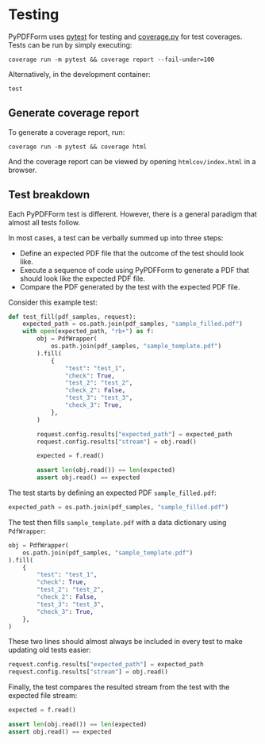 # Testing

PyPDFForm uses [pytest](https://pytest.org/) for testing and [coverage.py](https://coverage.readthedocs.io/) 
for test coverages. Tests can be run by simply executing:

```shell
coverage run -m pytest && coverage report --fail-under=100
```

Alternatively, in the development container:

```shell
test
```

## Generate coverage report

To generate a coverage report, run:

```shell
coverage run -m pytest && coverage html
```

And the coverage report can be viewed by opening `htmlcov/index.html` in a browser.

## Test breakdown

Each PyPDFForm test is different. However, there is a general paradigm that almost all tests follow.

In most cases, a test can be verbally summed up into three steps:

* Define an expected PDF file that the outcome of the test should look like.
* Execute a sequence of code using PyPDFForm to generate a PDF that should look like the expected PDF file.
* Compare the PDF generated by the test with the expected PDF file.

Consider this example test:

```python
def test_fill(pdf_samples, request):
    expected_path = os.path.join(pdf_samples, "sample_filled.pdf")
    with open(expected_path, "rb+") as f:
        obj = PdfWrapper(
            os.path.join(pdf_samples, "sample_template.pdf")
        ).fill(
            {
                "test": "test_1",
                "check": True,
                "test_2": "test_2",
                "check_2": False,
                "test_3": "test_3",
                "check_3": True,
            },
        )

        request.config.results["expected_path"] = expected_path
        request.config.results["stream"] = obj.read()

        expected = f.read()

        assert len(obj.read()) == len(expected)
        assert obj.read() == expected
```

The test starts by defining an expected PDF `sample_filled.pdf`:

```python
expected_path = os.path.join(pdf_samples, "sample_filled.pdf")
```

The test then fills `sample_template.pdf` with a data dictionary using `PdfWrapper`:

```python
obj = PdfWrapper(
    os.path.join(pdf_samples, "sample_template.pdf")
).fill(
    {
        "test": "test_1",
        "check": True,
        "test_2": "test_2",
        "check_2": False,
        "test_3": "test_3",
        "check_3": True,
    },
)
```

These two lines should almost always be included in every test to make updating old tests easier:

```python
request.config.results["expected_path"] = expected_path
request.config.results["stream"] = obj.read()
```

Finally, the test compares the resulted stream from the test with the expected file stream:

```python
expected = f.read()

assert len(obj.read()) == len(expected)
assert obj.read() == expected
```
